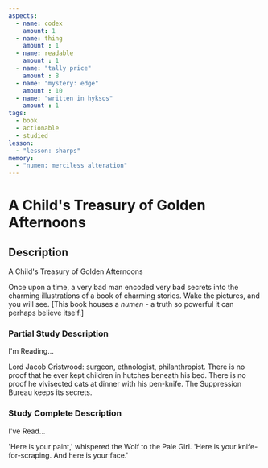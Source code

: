 ```yaml
---
aspects: 
  - name: codex
    amount: 1
  - name: thing
    amount : 1
  - name: readable
    amount : 1
  - name: "tally price"
    amount : 8
  - name: "mystery: edge"
    amount : 10
  - name: "written in hyksos"
    amount : 1
tags:
  - book
  - actionable
  - studied
lesson:
  - "lesson: sharps"
memory:
  - "numen: merciless alteration"
---
```


# A Child's Treasury of Golden Afternoons

## Description
A Child's Treasury of Golden Afternoons

Once upon a time, a very bad man encoded very bad secrets into the charming illustrations of a book of charming stories. Wake the pictures, and you will see. [This book houses a <i>numen</i> - a truth so powerful it can perhaps believe itself.]
### Partial Study Description
I'm Reading...

Lord Jacob Gristwood: surgeon, ethnologist, philanthropist. There is no proof that he ever kept children in hutches beneath his bed. There is no proof he vivisected cats at dinner with his pen-knife. The Suppression Bureau keeps its secrets.
### Study Complete Description
I've Read...

'Here is your paint,' whispered the Wolf to the Pale Girl. 'Here is your knife-for-scraping. And here is your face.'